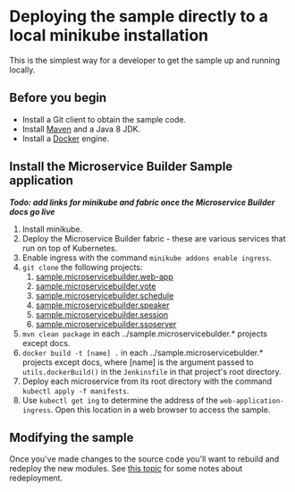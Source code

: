 # Deploying the sample directly to a local minikube installation

This is the simplest way for a developer to get the sample up and running locally.

## Before you begin

* Install a Git client to obtain the sample code.
* Install [Maven](https://maven.apache.org/download.cgi) and a Java 8 JDK.
* Install a [Docker](https://docs.docker.com/engine/installation/) engine.

## Install the Microservice Builder Sample application

 **_Todo: add links for minikube and fabric once the Microservice Builder docs go live_**
1. Install minikube.
1. Deploy the Microservice Builder fabric - these are various services that run on top of Kubernetes.
1. Enable ingress with the command `minikube addons enable ingress`.
1. `git clone` the following projects:
   1. [sample.microservicebuilder.web-app](https://github.com/WASdev/sample.microservicebuilder.web-app)
   1. [sample.microservicebuilder.vote](https://github.com/WASdev/sample.microservicebuilder.vote)
   1. [sample.microservicebuilder.schedule](https://github.com/WASdev/sample.microservicebuilder.schedule)
   1. [sample.microservicebuilder.speaker](https://github.com/WASdev/sample.microservicebuilder.speaker)
   1. [sample.microservicebuilder.session](https://github.com/WASdev/sample.microservicebuilder.session)
   1. [sample.microservicebuilder.ssoserver](https://github.com/WASdev/sample.microservicebuilder.ssoserver)
1. `mvn clean package` in each ../sample.microservicebulder.* projects except docs.
1. `docker build -t [name] .` in each ../sample.microservicebulder.* projects except docs, where [name] is the argument passed to `utils.dockerBuild()` in the `Jenkinsfile` in that project's root directory.
1. Deploy each microservice from its root directory with the command `kubectl apply -f manifests`.
1. Use `kubectl get ing` to determine the address of the `web-application-ingress`. Open this location in a web browser to access the sample. 

## Modifying the sample

Once you've made changes to the source code you'll want to rebuild and redeploy the new modules. See [this topic](updating_the_app.md) for some notes about redeployment.

